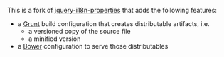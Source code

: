 This is a fork of [jquery-i18n-properties][1] that adds the following features:

- a [Grunt][2] build configuration that creates distributable artifacts, i.e.
    - a versioned copy of the source file
    - a minified version
- a [Bower][3] configuration to serve those distributables

[1]: https://github.com/jquery-i18n-properties/jquery-i18n-properties
[2]: http://gruntjs.com/
[3]: http://bower.io/

